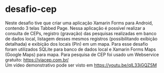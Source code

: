 # desafio-cep

Neste desafio tive que criar uma aplicação  Xamarin Forms para Android, contendo 3 telas Tabbed Page.
Nessa aplicação é possível realizar a consulta de CEPs, registro (gravação) das pesquisas realizadas em banco de dados local, listagem desses mesmos registros (possibilitando exibição detalhada) e exibição dos locais (Pin) em um mapa.
Para esse desafio foram utilizados SQLite para banco de dados local e Xamarin Forms Maps (Google Maps) para mapa. Para pesquisa de CEP foi usado um Webservice gratuito: https://viacep.com.br/  
Um vídeo demonstrativo pode ser visto em https://youtu.be/qIL33jGQZSM
